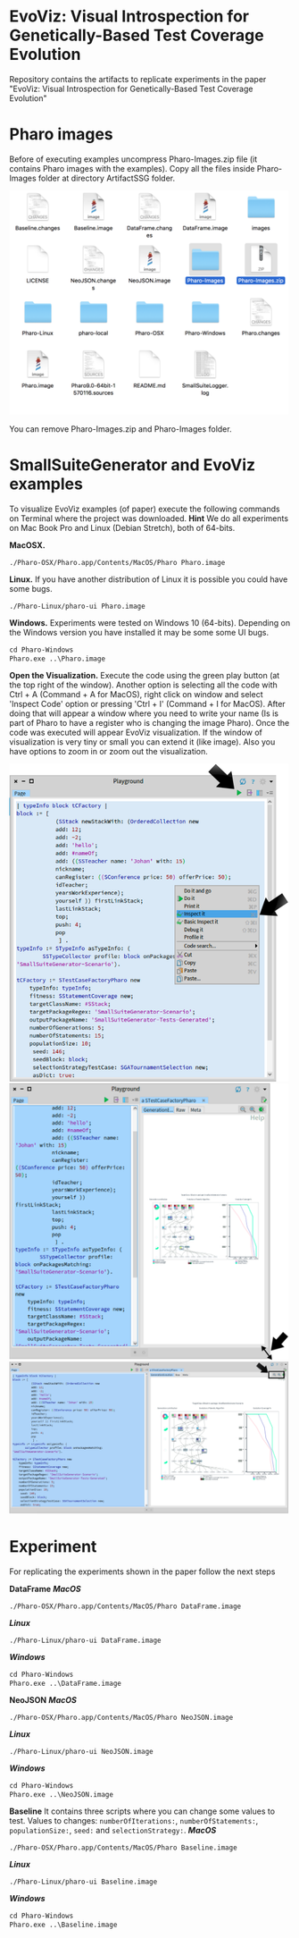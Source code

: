 # EvoViz: Visual Introspection for Genetically-Based Test Coverage Evolution

Repository contains the artifacts to replicate experiments in the paper "EvoViz: Visual Introspection for Genetically-Based Test Coverage Evolution"

# Pharo images

Before of executing examples uncompress Pharo-Images.zip file (it contains Pharo images with the examples). Copy all the files inside Pharo-Images folder at directory ArtifactSSG folder.

<img src="images/UncompressAndCopy.png" width="500">

You can remove Pharo-Images.zip and Pharo-Images folder.

# SmallSuiteGenerator and EvoViz examples

To visualize EvoViz examples (of paper) execute the following commands on Terminal where the project was downloaded.
**Hint** We do all experiments on Mac Book Pro and Linux (Debian Stretch), both of 64-bits.

**MacOSX.** 

```
./Pharo-OSX/Pharo.app/Contents/MacOS/Pharo Pharo.image
```

**Linux.** If you have another distribution of Linux it is possible you could have some bugs.

```
./Pharo-Linux/pharo-ui Pharo.image
```

**Windows.** Experiments were tested on Windows 10 (64-bits). Depending on the Windows version you have installed it may be some some UI bugs.

```
cd Pharo-Windows
Pharo.exe ..\Pharo.image
```

**Open the Visualization.**
Execute the code using the green play button (at the top right of the window). Another option is selecting all the code with Ctrl + A (Command + A for MacOS), right click on window and select 'Inspect Code' option or pressing 'Ctrl + I' (Command + I for MacOS). After doing that will appear a window where you need to write your name (Is is part of Pharo to have a register who is changing the image Pharo).
Once the code was executed will appear EvoViz visualization. If the window of visualization is very tiny or small you can extend it (like image). Also you have options to zoom in or zoom out the visualization.

<img src="images/RunOrInspect.png" width="500">
<img src="images/scale.png" width="500">
<img src="images/exampleStack.png" width="500">

# Experiment

For replicating the experiments shown in the paper follow the next steps

**DataFrame**
***MacOS***
```
./Pharo-OSX/Pharo.app/Contents/MacOS/Pharo DataFrame.image
```
***Linux***
```
./Pharo-Linux/pharo-ui DataFrame.image
```
***Windows***
```
cd Pharo-Windows
Pharo.exe ..\DataFrame.image
```

**NeoJSON**
***MacOS***
```
./Pharo-OSX/Pharo.app/Contents/MacOS/Pharo NeoJSON.image
```
***Linux***
```
./Pharo-Linux/pharo-ui NeoJSON.image
```
***Windows***
```
cd Pharo-Windows
Pharo.exe ..\NeoJSON.image
```

**Baseline**
It contains three scripts where you can change some values to test. Values to changes: `numberOfIterations:`, `numberOfStatements:`, `populationSize:`, `seed:` and `selectionStrategy:`. 
***MacOS***
```
./Pharo-OSX/Pharo.app/Contents/MacOS/Pharo Baseline.image
```
***Linux***
```
./Pharo-Linux/pharo-ui Baseline.image
```
***Windows***
```
cd Pharo-Windows
Pharo.exe ..\Baseline.image
```
